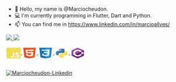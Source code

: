 - 👋 Hello, my name is @Marciocheudon.
- 💻 I'm currently programming in Flutter, Dart and Python.
- 📫 You can find me in https://www.linkedin.com/in/marcioallves/

<div>
  <a href="https://github.com/Marciocheudon">
  <img height="180em" src="https://github-readme-stats.vercel.app/api?username=Marciocheudon&show_icons=true&theme=dracula&include_all_commits=true&count_private=true"/>
  <img height="180em" src="https://github-readme-stats.vercel.app/api/top-langs/?username=Marciocheudon&layout=compact&langs_count=7&theme=dracula"/>
</div>

<div style="display: inline_block"><br>
  <img align="center" alt="Marciocheudon-Js" height="30" width="40" src="https://raw.githubusercontent.com/devicons/devicon/master/icons/javascript/javascript-plain.svg">
  <img align="center" alt="Marciocheudon-HTML" height="30" width="40" src="https://raw.githubusercontent.com/devicons/devicon/master/icons/html5/html5-original.svg">
  <img align="center" alt="Marciocheudon-CSS" height="30" width="40" src="https://raw.githubusercontent.com/devicons/devicon/master/icons/css3/css3-original.svg">
  <img align="center" alt="Marciocheudon-Python" height="30" width="40" src="https://raw.githubusercontent.com/devicons/devicon/master/icons/python/python-original.svg">
  <img align="center" alt="Marciocheudon-Csharp" height="30" width="40" src="https://raw.githubusercontent.com/devicons/devicon/master/icons/csharp/csharp-original.svg">
</div>
  
  ##
  
  <div>
     <img align="center" alt="Marciocheudon-Linkedin" height="35" width="80" src="https://img.shields.io/badge/LinkedIn-0077B5?style=for-the-badge&logo=linkedin&logoColor=white">
  </div>
